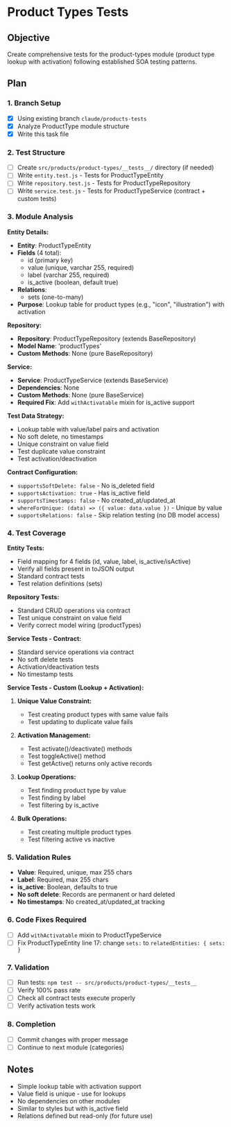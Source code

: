 # Product Types Tests

## Objective
Create comprehensive tests for the product-types module (product type lookup with activation) following established SOA testing patterns.

## Plan

### 1. Branch Setup
- [x] Using existing branch `claude/products-tests`
- [x] Analyze ProductType module structure
- [x] Write this task file

### 2. Test Structure
- [ ] Create `src/products/product-types/__tests__/` directory (if needed)
- [ ] Write `entity.test.js` - Tests for ProductTypeEntity
- [ ] Write `repository.test.js` - Tests for ProductTypeRepository
- [ ] Write `service.test.js` - Tests for ProductTypeService (contract + custom tests)

### 3. Module Analysis

**Entity Details:**
- **Entity**: ProductTypeEntity
- **Fields** (4 total):
  - id (primary key)
  - value (unique, varchar 255, required)
  - label (varchar 255, required)
  - is_active (boolean, default true)
- **Relations**:
  - sets (one-to-many)
- **Purpose**: Lookup table for product types (e.g., "icon", "illustration") with activation

**Repository:**
- **Repository**: ProductTypeRepository (extends BaseRepository)
- **Model Name**: 'productTypes'
- **Custom Methods**: None (pure BaseRepository)

**Service:**
- **Service**: ProductTypeService (extends BaseService)
- **Dependencies**: None
- **Custom Methods**: None (pure BaseService)
- **Required Fix**: Add `withActivatable` mixin for is_active support

**Test Data Strategy:**
- Lookup table with value/label pairs and activation
- No soft delete, no timestamps
- Unique constraint on value field
- Test duplicate value constraint
- Test activation/deactivation

**Contract Configuration:**
- `supportsSoftDelete: false` - No is_deleted field
- `supportsActivation: true` - Has is_active field
- `supportsTimestamps: false` - No created_at/updated_at
- `whereForUnique: (data) => ({ value: data.value })` - Unique by value
- `supportsRelations: false` - Skip relation testing (no DB model access)

### 4. Test Coverage

**Entity Tests:**
- Field mapping for 4 fields (id, value, label, is_active/isActive)
- Verify all fields present in toJSON output
- Standard contract tests
- Test relation definitions (sets)

**Repository Tests:**
- Standard CRUD operations via contract
- Test unique constraint on value field
- Verify correct model wiring (productTypes)

**Service Tests - Contract:**
- Standard service operations via contract
- No soft delete tests
- Activation/deactivation tests
- No timestamp tests

**Service Tests - Custom (Lookup + Activation):**

1. **Unique Value Constraint:**
   - Test creating product types with same value fails
   - Test updating to duplicate value fails

2. **Activation Management:**
   - Test activate()/deactivate() methods
   - Test toggleActive() method
   - Test getActive() returns only active records

3. **Lookup Operations:**
   - Test finding product type by value
   - Test finding by label
   - Test filtering by is_active

4. **Bulk Operations:**
   - Test creating multiple product types
   - Test filtering active vs inactive

### 5. Validation Rules
- **Value**: Required, unique, max 255 chars
- **Label**: Required, max 255 chars
- **is_active**: Boolean, defaults to true
- **No soft delete**: Records are permanent or hard deleted
- **No timestamps**: No created_at/updated_at tracking

### 6. Code Fixes Required
- [ ] Add `withActivatable` mixin to ProductTypeService
- [ ] Fix ProductTypeEntity line 17: change `sets:` to `relatedEntities: { sets: }`

### 7. Validation
- [ ] Run tests: `npm test -- src/products/product-types/__tests__`
- [ ] Verify 100% pass rate
- [ ] Check all contract tests execute properly
- [ ] Verify activation tests work

### 8. Completion
- [ ] Commit changes with proper message
- [ ] Continue to next module (categories)

## Notes
- Simple lookup table with activation support
- Value field is unique - use for lookups
- No dependencies on other modules
- Similar to styles but with is_active field
- Relations defined but read-only (for future use)
